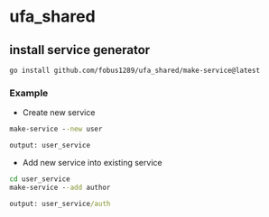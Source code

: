 # ufa_shared

## install service generator

```
go install github.com/fobus1289/ufa_shared/make-service@latest
```

### Example

- Create new service
```cmd
make-service --new user

output: user_service
``` 

- Add new service into existing service
```cmd
cd user_service
make-service --add author

output: user_service/auth
```
